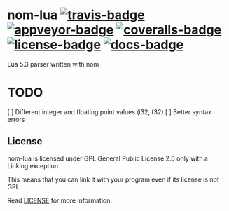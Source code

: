 # nom-lua [![travis-badge][]][travis] [![appveyor-badge][]][appveyor] [![coveralls-badge][]][coveralls] [![license-badge][]][license] [![docs-badge][]][docs]

Lua 5.3 parser written with nom


# TODO
[ ] Different integer and floating point values (i32, f32)
[ ] Better syntax errors


## License

nom-lua is licensed under GPL General Public License 2.0 only with a Linking exception

This means that you can link it with your program even if its license is not GPL

Read [LICENSE][license] for more information.

[travis-badge]: https://img.shields.io/travis/afonso360/nom-lua/master.svg?style=flat-square
[appveyor-badge]: https://img.shields.io/appveyor/ci/afonso360/nom-lua/master.svg?style=flat-square
[coveralls-badge]: https://img.shields.io/coveralls/afonso360/nom-lua/master.svg?style=flat-square
[license-badge]: https://img.shields.io/badge/license-GPLv2%20With%20Linking%20exception-blue.svg?style=flat-square
[docs-badge]: https://img.shields.io/badge/docs-0.0.1-blue.svg?style=flat-square
[travis]: https://travis-ci.org/afonso360/nom-lua
[appveyor]: https://ci.appveyor.com/project/afonso360/nom-lua
[coveralls]: https://coveralls.io/github/afonso360/nom-lua
[docs]: https://docs.rs/nom-lua/0.0.1/nom-lua/
[license]: LICENSE
